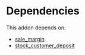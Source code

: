 # Dependencies

This addon depends on:

- [sale_margin](https://github.com/bringout/oca-ocb-sale)
- [stock_customer_deposit](https://github.com/bringout/oca-workflow-process)
